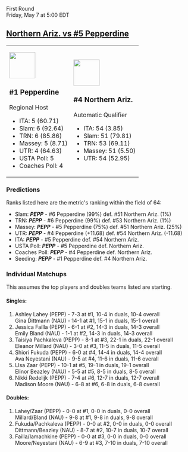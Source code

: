 First Round  
Friday, May 7 at 5:00 EDT
## [Northern Ariz. vs #5 Pepperdine](https://www.ncaa.com/game/5833655) 

<table><tr><td>  

[<img src="https://www.ncaa.com/sites/default/files/images/logos/schools/n/northern-ariz.70.png" width="70" height="70" />](../index.md)  

### #1 Pepperdine  

Regional Host  
- ITA: 5 (60.71)  
- Slam: 6 (92.64)  
- TRN: 6 (85.86)  
- Massey: 5 (8.71)  
- UTR: 4 (64.63)  
- USTA Poll: 5  
- Coaches Poll: 4  

</td><td>  

[<img src="https://www.ncaa.com/sites/default/files/images/logos/schools/n/northern-ariz.70.png" width="70" height="70" />](../index.md)  

### #4 Northern Ariz.  

Automatic Qualifier  
- ITA: 54 (3.85)  
- Slam: 51 (79.81)  
- TRN: 53 (69.11)  
- Massey: 51 (5.50)  
- UTR: 54 (52.95)  

</td></tr></table>  

### Predictions  

Ranks listed here are the metric's ranking within the field of 64:  
- Slam: ***PEPP*** - #6 Pepperdine (99%) def. #51 Northern Ariz. (1%)  
- TRN: ***PEPP*** - #6 Pepperdine (99%) def. #53 Northern Ariz. (1%)  
- Massey: ***PEPP*** - #5 Pepperdine (75%) def. #51 Northern Ariz. (25%)  
- UTR: ***PEPP*** - #4 Pepperdine (+11.68) def. #54 Northern Ariz. (-11.68)  
- ITA: ***PEPP*** - #5 Pepperdine def. #54 Northern Ariz.  
- USTA Poll: ***PEPP*** - #5 Pepperdine def. Northern Ariz.  
- Coaches Poll: ***PEPP*** - #4 Pepperdine def. Northern Ariz.  
- Seeding: ***PEPP*** - #1 Pepperdine def. #4 Northern Ariz.  

### Individual Matchups  

This assumes the top players and doubles teams listed are starting.  

#### Singles:  
1. Ashley Lahey (PEPP) - 7-3 at #1, 10-4 in duals, 10-4 overall  
   Gina Dittmann (NAU) - 14-1 at #1, 15-1 in duals, 15-1 overall
2. Jessica Failla (PEPP) - 6-1 at #2, 14-3 in duals, 14-3 overall  
   Emily Bland (NAU) - 1-1 at #2, 14-3 in duals, 14-3 overall
3. Taisiya Pachkaleva (PEPP) - 8-1 at #3, 22-1 in duals, 22-1 overall  
   Eleanor Millard (NAU) - 3-0 at #3, 11-5 in duals, 11-5 overall
4. Shiori Fukuda (PEPP) - 6-0 at #4, 14-4 in duals, 14-4 overall  
   Ava Neyestani (NAU) - 9-5 at #4, 11-6 in duals, 11-6 overall
5. LIsa Zaar (PEPP) - 10-1 at #5, 19-1 in duals, 19-1 overall  
   Elinor Beazley (NAU) - 5-5 at #5, 8-5 in duals, 8-5 overall
6. Nikki Redelijk (PEPP) - 7-4 at #6, 12-7 in duals, 12-7 overall  
   Madison Moore (NAU) - 6-8 at #6, 6-8 in duals, 6-8 overall

#### Doubles:  
1. Lahey/Zaar (PEPP) - 0-0 at #1, 0-0 in duals, 0-0 overall  
   Millard/Bland (NAU) - 9-8 at #1, 9-8 in duals, 9-8 overall
2. Fukuda/Pachkaleva (PEPP) - 0-0 at #2, 0-0 in duals, 0-0 overall  
   Dittmann/Beazley (NAU) - 8-7 at #2, 10-7 in duals, 10-7 overall
3. Failla/Iamachkine (PEPP) - 0-0 at #3, 0-0 in duals, 0-0 overall  
   Moore/Neyestani (NAU) - 6-9 at #3, 7-10 in duals, 7-10 overall